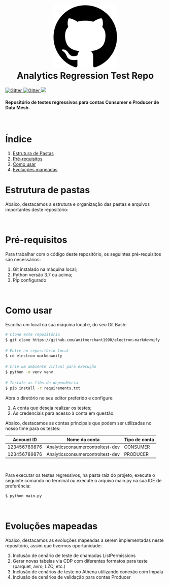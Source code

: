 
<h1 align="center">
  <br>
  <a><img src="./images/logo.png" alt="Team Logo" width="200"></a>
  <br>
  Analytics Regression Test Repo
  <br>
</h1>

<p>
    <a href="https://docs.aws.amazon.com/"> 
        <img src="https://img.shields.io/badge/AWS-%23FF9900.svg?style=flat&logo=amazon-aws&logoColor=white" 
            alt="Gitter">
    </a>
    <a href="https://docs.python.org/3/">
        <img src="https://img.shields.io/badge/python-3670A0?style=flat&logo=python&logoColor=ffdd54" 
            alt="Gitter">
    </a>
    <a href="">
        <img src="https://img.shields.io/badge/DataMesh-confluence-brightgreen.svg">
    </a>
</p>

<h4> Repositório de testes regressivos para contas Consumer e Producer de Data Mesh. </a></h4>


<br>

# Índice
1. [Estrutura de Pastas](#estrutura-de-pastas)
2. [Pré-requisitos](#pré-requisitos)
3. [Como usar](#como-usar)
4. [Evoluções mapeadas](#evoluções-mapeadas)

# Estrutura de pastas
Abaixo, destacamos a estrutura e organização das pastas e arquivos importantes deste repositório:

<br>

# Pré-requisitos
Para trabalhar com o código deste repositório, os seguintes pré-requisitos são necessários:
1. Git instalado na máquina local;
2. Python versão 3.7 ou acima;
3. Pip configurado

<br>

# Como usar

Escolha um local na sua máquina local e, do seu Git Bash:

```bash
# Clone este repositório
$ git clone https://github.com/amitmerchant1990/electron-markdownify

# Entre no repositório local
$ cd electron-markdownify

# Crie um ambiente virtual para execução
$ python -m venv venv

# Instale as libs de dependência
$ pip install -r requirements.txt
```
Abra o diretório no seu editor preferido e configure:
1. A conta que deseja realizar os testes;
2. As credenciais para acesso à conta em questão.

Abaixo, destacamos as contas principais que podem ser utilizadas no nosso time para os testes:

| Account ID     | Nome da conta                         | Tipo de conta | 
| -------------- | ------------------------------------- | ------------- |
| 123456789876   | Analyticsconsumercontroltest-dev      | CONSUMER      |
| 123456789876   | Analyticsconsumercontroltest-dev      | PRODUCER      |

<br>

Para executar os testes regressivos, na pasta raiz do projeto, execute o seguinte comando no terminal ou execute o arquivo main.py na sua IDE de preferência:
```bash
$ python main.py
```

<br>

# Evoluções mapeadas
Abaixo, destacamos as evoluções mapeadas a serem implementadas neste repositório, assim que tivermos oportunidade:
1. Inclusão de cenário de teste de chamadas ListPermissions
2. Gerar novas tabelas via CDP com diferentes formatos para teste (parquet, avro, LZO, etc.)
3. Inclusão de cenários de teste no Athena utilizando conexão com Impala
4. Inclusão de cenários de validação para contas Producer

